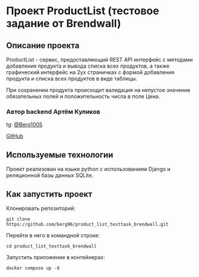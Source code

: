 # Проект ProductList (тестовое задание от Brendwall) 

## Описание проекта 

ProductList - сервис, предоставляющий REST API интерфейс с методами добавления продукта и вывода списка всех продуктов, а также графический интерфейс на 2ух страничках с формой добавления продукта и списка всех продуктов в виде таблицы. 

При сохранении продукта происходит валидация на непустое значение обязательных полей и положительность числа в поле Цена.

### Автор backend Артём Куликов

tg: [@Berg1005](https://t.me/berg1005)

[GitHub](https://github.com/berg96)

## Используемые технологии 

Проект реализован на языке python c использованием Django и реляционной базы данных SQLite.

## Как запустить проект

Клонировать репозиторий:
```
git clone https://github.com/berg96/product_list_testtask_brendwall.git
```
Перейти в него в командной строке:
```
cd product_list_testtask_brendwall
```
Запустить приложение в контейнерах:

```
docker compose up -d
```
